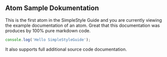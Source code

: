 ## Atom Sample Dokumentation

This is the first atom in the SimpleStyle Guide and you are currently viewing the example documentation of an atom. Great that this documentation was produces by 100% pure markdown code.

```js
console.log('Hello SimpleStyleGuide');
```

It also supports full additional source code documentation.